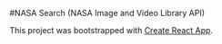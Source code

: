 #NASA Search (NASA Image and Video Library API)

This project was bootstrapped with [Create React App](https://github.com/facebookincubator/create-react-app).

